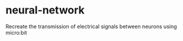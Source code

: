 # neural-network


Recreate the transmission of electrical signals between neurons using micro:bit

 